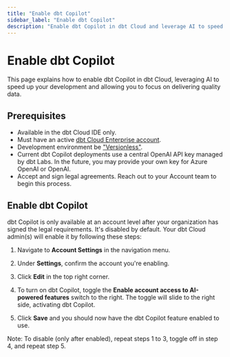 ```yaml
--- 
title: "Enable dbt Copilot" 
sidebar_label: "Enable dbt Copilot" 
description: "Enable dbt Copilot in dbt Cloud and leverage AI to speed up your development." 
---
```


# Enable dbt Copilot <Lifecycle status='beta'/>

This page explains how to enable dbt Copilot in dbt Cloud, leveraging AI to speed up your development and allowing you to focus on delivering quality data.

## Prerequisites

- Available in the dbt Cloud IDE only.
- Must have an active [dbt Cloud Enterprise account](https://www.getdbt.com/pricing).
- Development environment be ["Versionless"](/docs/dbt-versions/upgrade-dbt-version-in-cloud#versionless).
- Current dbt Copilot deployments use a central OpenAI API key managed by dbt Labs. In the future, you may provide your own key for Azure OpenAI or OpenAI.
- Accept and sign legal agreements. Reach out to your Account team to begin this process.

## Enable dbt Copilot

dbt Copilot is only available at an account level after your organization has signed the legal requirements. It's disabled by default. Your dbt Cloud admin(s) will enable it by following these steps:

1. Navigate to **Account Settings** in the navigation menu.

2. Under **Settings**, confirm the account you're enabling.

3. Click **Edit** in the top right corner.

4. To turn on dbt Copilot, toggle the **Enable account access to AI-powered features** switch to the right. The toggle will slide to the right side, activating dbt Copilot.

5. Click **Save** and you should now have the dbt Copilot feature enabled to use.

Note: To disable (only after enabled), repeat steps 1 to 3, toggle off in step 4, and repeat step 5.

<Lightbox src="/img/docs/dbt-cloud/cloud-ide/dbt-assist-toggle.jpg" width="90%" title="Example of the 'Enable account access to AI-powered feature' option in Account settings" />
